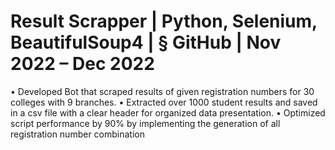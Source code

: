 # Result Scrapper | Python, Selenium, BeautifulSoup4 | § GitHub | Nov 2022 – Dec 2022
• Developed Bot that scraped results of given registration numbers for 30 colleges with 9 branches.
• Extracted over 1000 student results and saved in a csv file with a clear header for organized data presentation.
• Optimized script performance by 90% by implementing the generation of all registration number combination
